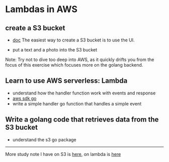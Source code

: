 # Lambdas in AWS

## create a S3 bucket
- [doc](https://docs.aws.amazon.com/AmazonS3/latest/userguide/create-bucket-overview.html) The easiest way to create a S3 bucket is to use the UI.

- put a text and a photo into the S3 bucket

Note: Try not to dive too deep into AWS, as it quickly drifts you from the focus of this exercise which focuses more on the golang backend.

## Learn to use AWS serverless: Lambda
- understand how the handler function work with events and response
- [aws sdk go](https://github.com/aws/aws-sdk-go)
- write a simple handler go function that handles a simple event

## Write a golang code that retrieves data from the S3 bucket
- understand the s3 go package

---
More study note I have on S3 is [here](https://github.com/yanglyu520/aws-study/blob/main/S3.md), on lambda is [here](https://github.com/yanglyu520/aws-study/blob/main/Lambda.md)